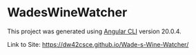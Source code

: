 # WadesWineWatcher

This project was generated using [Angular CLI](https://github.com/angular/angular-cli) version 20.0.4.

Link to Site: https://dw42csce.github.io/Wade-s-Wine-Watcher/
